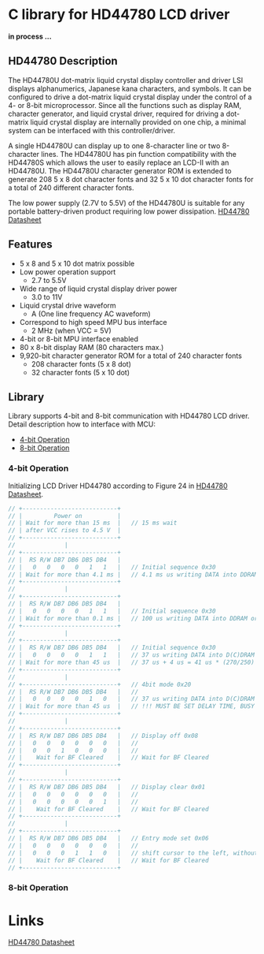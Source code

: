 # C library for HD44780 LCD driver

**in process ...**

## HD44780 Description
The HD44780U dot-matrix liquid crystal display controller and driver LSI displays alphanumerics,
Japanese kana characters, and symbols. It can be configured to drive a dot-matrix liquid crystal display
under the control of a 4- or 8-bit microprocessor. Since all the functions such as display RAM, character
generator, and liquid crystal driver, required for driving a dot-matrix liquid crystal display are internally
provided on one chip, a minimal system can be interfaced with this controller/driver.

A single HD44780U can display up to one 8-character line or two 8-character lines.
The HD44780U has pin function compatibility with the HD44780S which allows the user to easily replace
an LCD-II with an HD44780U. The HD44780U character generator ROM is extended to generate 208 5 x
8 dot character fonts and 32 5 x 10 dot character fonts for a total of 240 different character fonts.

The low power supply (2.7V to 5.5V) of the HD44780U is suitable for any portable battery-driven product
requiring low power dissipation. [HD44780 Datasheet](https://www.sparkfun.com/datasheets/LCD/HD44780.pdf)

## Features

- 5 x 8 and 5 x 10 dot matrix possible
- Low power operation support 
  - 2.7 to 5.5V
- Wide range of liquid crystal display driver power 
  - 3.0 to 11V
- Liquid crystal drive waveform 
  - A (One line frequency AC waveform)
- Correspond to high speed MPU bus interface 
  - 2 MHz (when VCC = 5V)
- 4-bit or 8-bit MPU interface enabled
- 80 x 8-bit display RAM (80 characters max.)
- 9,920-bit character generator ROM for a total of 240 character fonts
  - 208 character fonts (5 x 8 dot)
  - 32 character fonts (5 x 10 dot)

## Library
Library supports 4-bit and 8-bit communication with HD44780 LCD driver. Detail description how to interface with MCU:
- [4-bit Operation](#4-bit-operation)
- [8-bit Operation](#8-bit-operation)

### 4-bit Operation

Initializing LCD Driver HD44780 according to Figure 24 in [HD44780 Datasheet](https://www.sparkfun.com/datasheets/LCD/HD44780.pdf).
 ```c
// +---------------------------+
// |         Power on          |
// | Wait for more than 15 ms  |   // 15 ms wait
// | after VCC rises to 4.5 V  |
// +---------------------------+
//              |
// +---------------------------+ 
// |  RS R/W DB7 DB6 DB5 DB4   |   
// |   0   0   0   0   1   1   |   // Initial sequence 0x30
// | Wait for more than 4.1 ms |   // 4.1 ms us writing DATA into DDRAM or CGRAM
// +---------------------------+
//              |
// +---------------------------+
// |  RS R/W DB7 DB6 DB5 DB4   |   
// |   0   0   0   0   1   1   |   // Initial sequence 0x30
// | Wait for more than 0.1 ms |   // 100 us writing DATA into DDRAM or CGRAM
// +---------------------------+
//              |
// +---------------------------+
// |  RS R/W DB7 DB6 DB5 DB4   |   // Initial sequence 0x30
// |   0   0   0   0   1   1   |   // 37 us writing DATA into D(C)DRAM 4us tadd - time after BF disapeared
// | Wait for more than 45 us  |   // 37 us + 4 us = 41 us * (270/250) = 45us
// +---------------------------+  
//              |
// +---------------------------+   // 4bit mode 0x20
// |  RS R/W DB7 DB6 DB5 DB4   |   // 
// |   0   0   0   0   1   0   |   // 37 us writing DATA into D(C)DRAM 4us tadd - time after BF disapeared
// | Wait for more than 45 us  |   // !!! MUST BE SET DELAY TIME, BUSY FLAG CHECK DOESN'T WORK CORRECTLY !!!
// +---------------------------+
//              |
// +---------------------------+
// |  RS R/W DB7 DB6 DB5 DB4   |   // Display off 0x08
// |   0   0   0   0   0   0   |   // 
// |   0   0   1   0   0   0   |   // 
// |    Wait for BF Cleared    |   // Wait for BF Cleared
// +---------------------------+
//              |
// +---------------------------+
// |  RS R/W DB7 DB6 DB5 DB4   |   // Display clear 0x01
// |   0   0   0   0   0   0   |   //
// |   0   0   0   0   0   1   |   //
// |    Wait for BF Cleared    |   // Wait for BF Cleared
// +---------------------------+
//              |
// +---------------------------+
// |  RS R/W DB7 DB6 DB5 DB4   |   // Entry mode set 0x06
// |   0   0   0   0   0   0   |   // 
// |   0   0   0   1   1   0   |   // shift cursor to the left, without text shifting
// |    Wait for BF Cleared    |   // Wait for BF Cleared
// +---------------------------+
```
### 8-bit Operation

# Links
[HD44780 Datasheet](https://www.sparkfun.com/datasheets/LCD/HD44780.pdf)
